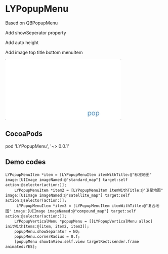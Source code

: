 # LYPopupMenu

Based on QBPopupMenu

Add showSeperator property

Add auto height

Add image top title bottom menuItem

![](LYPopupMenu.gif)

## CocoaPods
pod 'LYPopupMenu', '~> 0.0.1'

## Demo codes
```
LYPopupMenuItem *item = [LYPopupMenuItem itemWithTitle:@"标准地图" image:[UIImage imageNamed:@"standard_map"] target:self action:@selector(action:)];
    LYPopupMenuItem *item2 = [LYPopupMenuItem itemWithTitle:@"卫星地图" image:[UIImage imageNamed:@"satellite_map"] target:self action:@selector(action:)];
     LYPopupMenuItem *item3 = [LYPopupMenuItem itemWithTitle:@"复合地图" image:[UIImage imageNamed:@"compound_map"] target:self action:@selector(action:)];
    LYPopupVerticalMenu *popupMenu = [[LYPopupVerticalMenu alloc] initWithItems:@[item, item2, item3]];
    popupMenu.showSeparator = NO;
    popupMenu.cornerRadius = 0.f;
    [popupMenu showInView:self.view targetRect:sender.frame animated:YES];
```
